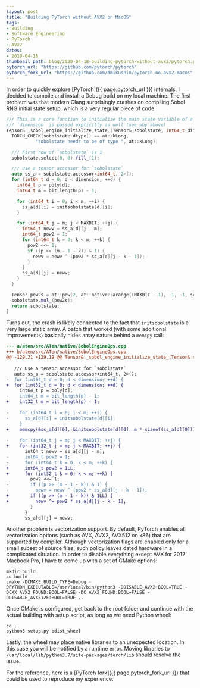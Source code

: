 ```yaml
---
layout: post
title: "Building PyTorch without AVX2 on MacOS"
tags:
- Building
- Software Engineering
- PyTorch
- AVX2
dates:
- 2020-04-18
thumbnail_path: blog/2020-04-18-building-pytorch-without-avx2/pytorch.png
pytorch_url: "https://github.com/pytorch/pytorch"
pytorch_fork_url: "https://github.com/dmikushin/pytorch-no-avx2-macos"
---
```


In order to quickly explore [PyTorch]({{ page.pytorch_url }}) internals, I decided to compile and install a Debug build on my local machine. The first problem was that modern Clang surprisingly crashes on compiling Sobol RNG initial state setup, which is a very regular piece of code:

```c++
/// This is a core function to initialize the main state variable of a `SobolEngine`.
/// `dimension` is passed explicitly as well (see why above)
Tensor& _sobol_engine_initialize_state_(Tensor& sobolstate, int64_t dimension) {
  TORCH_CHECK(sobolstate.dtype() == at::kLong,
           "sobolstate needs to be of type ", at::kLong);

  /// First row of `sobolstate` is 1
  sobolstate.select(0, 0).fill_(1);

  /// Use a tensor accessor for `sobolstate`
  auto ss_a = sobolstate.accessor<int64_t, 2>();
  for (int64_t d = 0; d < dimension; ++d) {
    int64_t p = poly[d];
    int64_t m = bit_length(p) - 1;

    for (int64_t i = 0; i < m; ++i) {
      ss_a[d][i] = initsobolstate[d][i];
    }

    for (int64_t j = m; j < MAXBIT; ++j) {
      int64_t newv = ss_a[d][j - m];
      int64_t pow2 = 1;
      for (int64_t k = 0; k < m; ++k) {
        pow2 <<= 1;
        if ((p >> (m - 1 - k)) & 1) {
          newv = newv ^ (pow2 * ss_a[d][j - k - 1]);
        }
      }
      ss_a[d][j] = newv;
    }
  }

  Tensor pow2s = at::pow(2, at::native::arange((MAXBIT - 1), -1, -1, sobolstate.options()));
  sobolstate.mul_(pow2s);
  return sobolstate;
}
```

Turns out, the crash is likely connected to the fact that `initsobolstate` is a very large static array. A patch that worked (with some additional improvements) basically hides array nature behind a `memcpy` call:

```patch
--- a/aten/src/ATen/native/SobolEngineOps.cpp
+++ b/aten/src/ATen/native/SobolEngineOps.cpp
@@ -129,21 +129,19 @@ Tensor& _sobol_engine_initialize_state_(Tensor& sobolstate, int64_t dimension) {
 
   /// Use a tensor accessor for `sobolstate`
   auto ss_a = sobolstate.accessor<int64_t, 2>();
-  for (int64_t d = 0; d < dimension; ++d) {
+  for (int32_t d = 0; d < dimension; ++d) {
     int64_t p = poly[d];
-    int64_t m = bit_length(p) - 1;
+    int32_t m = bit_length(p) - 1;
 
-    for (int64_t i = 0; i < m; ++i) {
-      ss_a[d][i] = initsobolstate[d][i];
-    }
+    memcpy(&ss_a[d][0], &initsobolstate[d][0], m * sizeof(ss_a[d][0]));
 
-    for (int64_t j = m; j < MAXBIT; ++j) {
+    for (int32_t j = m; j < MAXBIT; ++j) {
       int64_t newv = ss_a[d][j - m];
-      int64_t pow2 = 1;
-      for (int64_t k = 0; k < m; ++k) {
+      int64_t pow2 = 1LL;
+      for (int32_t k = 0; k < m; ++k) {
         pow2 <<= 1;
-        if ((p >> (m - 1 - k)) & 1) {
-          newv = newv ^ (pow2 * ss_a[d][j - k - 1]);
+        if ((p >> (m - 1 - k)) & 1LL) {
+          newv ^= pow2 * ss_a[d][j - k - 1];
         }
       }
       ss_a[d][j] = newv;
```

Another problem is vectorization support. By default, PyTorch enables all vectorization options (such as AVX, AVX2, AVX512 on x86) that are supported by compiler. Although vectorization flags are enabled only for a small subset of source files, such policy leaves dated hardware in a complicated situation. In order to disable everything except AVX for 2012' Macbook Pro, I have to come up with a set of CMake options:

```
mkdir build
cd build 
cmake -DCMAKE_BUILD_TYPE=Debug -DPYTHON_EXECUTABLE=/usr/local/bin/python3 -DDISABLE_AVX2:BOOL=TRUE -DCXX_AVX2_FOUND:BOOL=FALSE -DC_AVX2_FOUND:BOOL=FALSE -DDISABLE_AVX512F:BOOL=TRUE ..
```

Once CMake is configured, get back to the root folder and continue with the actual building with setup script, as long as we need Python wheel:

```
cd ..
python3 setup.py bdist_wheel
```

Lastly, the wheel may place native libraries to an unexpected location. In this case you will be notified by a runtime error. Moving libraries to `/usr/local/lib/python3.7/site-packages/torch/lib` should resolve the issue.

For the reference, here is a [PyTorch fork]({{ page.pytorch_fork_url }}) that could be used to reproduce my experience.

